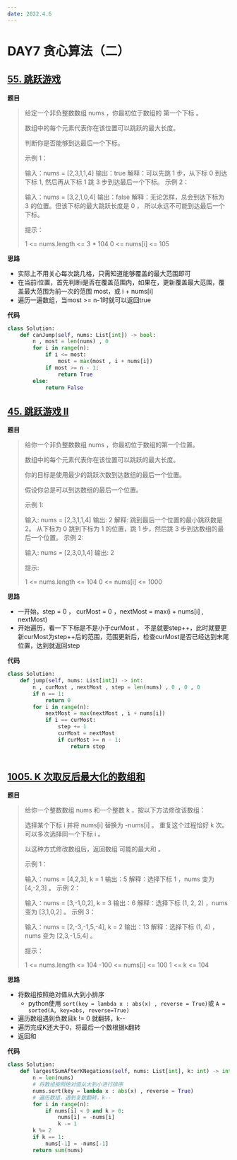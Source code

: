 ```yaml
---
date: 2022.4.6
---
```


# DAY7 贪心算法（二）

## [55. 跳跃游戏](https://leetcode-cn.com/problems/jump-game/)

**题目**

> 给定一个非负整数数组 nums ，你最初位于数组的 第一个下标 。
>
> 数组中的每个元素代表你在该位置可以跳跃的最大长度。
>
> 判断你是否能够到达最后一个下标。
>
>  
>
> 示例 1：
>
> 输入：nums = [2,3,1,1,4]
> 输出：true
> 解释：可以先跳 1 步，从下标 0 到达下标 1, 然后再从下标 1 跳 3 步到达最后一个下标。
> 示例 2：
>
> 输入：nums = [3,2,1,0,4]
> 输出：false
> 解释：无论怎样，总会到达下标为 3 的位置。但该下标的最大跳跃长度是 0 ， 所以永远不可能到达最后一个下标。
>
>
> 提示：
>
> 1 <= nums.length <= 3 * 104
> 0 <= nums[i] <= 105

**思路**

- 实际上不用关心每次跳几格，只需知道能够覆盖的最大范围即可
- 在当前i位置，首先判断i是否在覆盖范围内，如果在，更新覆盖最大范围，覆盖最大范围为前一次的范围 most，或 i + nums[i]
- 遍历一遍数组，当most >= n-1时就可以返回true

**代码**

```python
class Solution:
    def canJump(self, nums: List[int]) -> bool:
        n , most = len(nums) , 0
        for i in range(n):
            if i <= most:
                most = max(most , i + nums[i])
            if most >= n - 1:
                return True
        else:
            return False

```



## [45. 跳跃游戏 II](https://leetcode-cn.com/problems/jump-game-ii/)

**题目**

> 给你一个非负整数数组 nums ，你最初位于数组的第一个位置。
>
> 数组中的每个元素代表你在该位置可以跳跃的最大长度。
>
> 你的目标是使用最少的跳跃次数到达数组的最后一个位置。
>
> 假设你总是可以到达数组的最后一个位置。
>
>  
>
> 示例 1:
>
> 输入: nums = [2,3,1,1,4]
> 输出: 2
> 解释: 跳到最后一个位置的最小跳跃数是 2。
>      从下标为 0 跳到下标为 1 的位置，跳 1 步，然后跳 3 步到达数组的最后一个位置。
> 示例 2:
>
> 输入: nums = [2,3,0,1,4]
> 输出: 2
>
>
> 提示:
>
> 1 <= nums.length <= 104
> 0 <= nums[i] <= 1000

**思路**

- 一开始，step = 0 ， curMost = 0 ，nextMost = max(i + nums[i] , nextMost)
- 开始遍历，看一下下标是不是小于curMost ， 不是就要step++，此时就要更新curMost为step++后的范围，范围更新后，检查curMost是否已经达到末尾位置，达到就返回step

**代码**

```python
class Solution:
    def jump(self, nums: List[int]) -> int:
        n , curMost , nextMost , step = len(nums) , 0 , 0 , 0
        if n == 1:
            return 0
        for i in range(n):
            nextMost = max(nextMost , i + nums[i])
            if i == curMost:
                step += 1
                curMost = nextMost
                if curMost >= n - 1:
                    return step
                
```



## [1005. K 次取反后最大化的数组和](https://leetcode-cn.com/problems/maximize-sum-of-array-after-k-negations/)

**题目**

> 给你一个整数数组 nums 和一个整数 k ，按以下方法修改该数组：
>
> 选择某个下标 i 并将 nums[i] 替换为 -nums[i] 。
> 重复这个过程恰好 k 次。可以多次选择同一个下标 i 。
>
> 以这种方式修改数组后，返回数组 可能的最大和 。
>
>  
>
> 示例 1：
>
> 输入：nums = [4,2,3], k = 1
> 输出：5
> 解释：选择下标 1 ，nums 变为 [4,-2,3] 。
> 示例 2：
>
> 输入：nums = [3,-1,0,2], k = 3
> 输出：6
> 解释：选择下标 (1, 2, 2) ，nums 变为 [3,1,0,2] 。
> 示例 3：
>
> 输入：nums = [2,-3,-1,5,-4], k = 2
> 输出：13
> 解释：选择下标 (1, 4) ，nums 变为 [2,3,-1,5,4] 。
>
>
> 提示：
>
> 1 <= nums.length <= 104
> -100 <= nums[i] <= 100
> 1 <= k <= 104

**思路**

- 将数组按照绝对值从大到小排序
  - python使用 `sort(key = lambda x : abs(x) , reverse = True)`或 `A = sorted(A, key=abs, reverse=True)`
- 遍历数组遇到负数且k != 0 就翻转，k--
- 遍历完成K还大于0，将最后一个数根据k翻转
- 返回和



**代码**

```python
class Solution:
    def largestSumAfterKNegations(self, nums: List[int], k: int) -> int:
        n = len(nums)
        # 将数组按照绝对值从大到小进行排序
        nums.sort(key = lambda x : abs(x) , reverse = True)
        # 遍历数组，遇到复数翻转，k--
        for i in range(n):
            if nums[i] < 0 and k > 0:
                nums[i] = -nums[i]
                k -= 1
        k %= 2
        if k == 1:
            nums[-1] = -nums[-1]
        return sum(nums)
```

